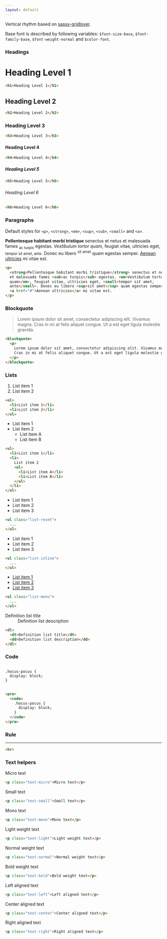 ```yaml
---
layout: default
---
```


Vertical rhythm based on [sassy-gridlover](https://github.com/hiulit/Sassy-Gridlover).

Base font is described by following variables: `$font-size-base`,
`$font-family-base`, `$font-weight-normal` and `$color-font`.

### Headings

<div class="example">
  <h1>Heading Level 1</h1>
</div>

```html
<h1>Heading Level 1</h1>
```

<div class="example">
  <h2>Heading Level 2</h2>
</div>

```html
<h2>Heading Level 2</h2>
```

<div class="example">
  <h3>Heading Level 3</h3>
</div>

```html
<h3>Heading Level 3</h3>
```

<div class="example">
  <h4>Heading Level 4</h4>
</div>

```html
<h4>Heading Level 4</h4>
```

<div class="example">
  <h5>Heading Level 5</h5>
</div>

```html
<h5>Heading Level 5</h5>
```

<div class="example">
  <h6>Heading Level 6</h6>
</div>

```html
<h6>Heading Level 6</h6>
```

### Paragraphs

Default styles for `<p>`, `<strong>`, `<em>`, `<sup>`, `<sub>`, `<small>`
and `<a>`.

<div class="example">
  <p>
    <strong>Pellentesque habitant morbi tristique</strong> senectus et netus
    et malesuada fames <sub>ac turpis</sub> egestas. <em>Vestibulum tortor
    quam</em>, feugiat vitae, ultricies eget, <small>tempor sit amet,
    ante</small>. Donec eu libero <sup>sit amet</sup> quam egestas semper.
    <a href="#">Aenean ultricies</a> mi vitae est.
  </p>
</div>

```html
<p>
  <strong>Pellentesque habitant morbi tristique</strong> senectus et netus
  et malesuada fames <sub>ac turpis</sub> egestas. <em>Vestibulum tortor
  quam</em>, feugiat vitae, ultricies eget, <small>tempor sit amet,
  ante</small>. Donec eu libero <sup>sit amet</sup> quam egestas semper.
  <a href="#">Aenean ultricies</a> mi vitae est.
</p>
```

### Blockquote

<div class="example">
  <blockquote>
    <p>
      Lorem ipsum dolor sit amet, consectetur adipiscing elit. Vivamus magna.
      Cras in mi at felis aliquet congue. Ut a est eget ligula molestie gravida.
    </p>
  </blockquote>
</div>

```html
<blockquote>
  <p>
    Lorem ipsum dolor sit amet, consectetur adipiscing elit. Vivamus magna.
    Cras in mi at felis aliquet congue. Ut a est eget ligula molestie gravida.
  </p>
</blockquote>
```

### Lists

<div class="example">
  <ol>
    <li>List item 1</li>
    <li>List item 2</li>
  </ol>
</div>

```html
<ol>
  <li>List item 1</li>
  <li>List item 2</li>
</ol>
```

<div class="example">
  <ul>
    <li>List item 1</li>
    <li>
      List item 2
      <ul>
        <li>List item A</li>
        <li>List item B</li>
      </ul>
    </li>
  </ul>
</div>

```html
<ul>
  <li>List item 1</li>
  <li>
    List item 2
    <ul>
      <li>List item A</li>
      <li>List item B</li>
    </ul>
  </li>
</ul>
```

<div class="example">
  <ul class="list-reset">
    <li>List item 1</li>
    <li>List item 2</li>
    <li>List item 3</li>
  </ul>
</div>

```html
<ul class="list-reset">
  ...
</ul>
```

<div class="example">
  <ul class="list-inline">
    <li>List item 1</li>
    <li>List item 2</li>
    <li>List item 3</li>
  </ul>
</div>

```html
<ul class="list-inline">
  ...
</ul>
```

<div class="example">
  <ul class="list-menu">
    <li><a href="#">List item 1</a></li>
    <li><a href="#">List item 2</a></li>
    <li><a href="#">List item 3</a></li>
  </ul>
</div>

```html
<ul class="list-menu">
  ...
</ul>
```

<div class="example">
  <dl>
    <dt>Definition list title</dt>
    <dd>Definition list description</dd>
  </dl>
</div>

```html
<dl>
  <dt>Definition list title</dt>
  <dd>Definition list description</dd>
</dl>
```

### Code

<div class="example">
<pre>
<code>
.hocus-pocus {
  display: block;
}
</code>
</pre>
</div>

```html
<pre>
  <code>
    .hocus-pocus {
      display: block;
    }
  </code>
</pre>
```

### Rule

<div class="example">
  <hr>
</div>

```html
<hr>
```

### Text helpers

<div class="example">
  <p class="text-micro">Micro text</p>
</div>

```html
<p class="text-micro">Micro text</p>
```

<div class="example">
  <p class="text-small">Small text</p>
</div>


```html
<p class="text-small">Small text</p>
```

<div class="example">
  <p class="text-mono">Mono text</p>
</div>

```html
<p class="text-mono">Mono text</p>
```

<div class="example">
  <p class="text-light">Light weight text</p>
</div>

```html
<p class="text-light">Light weight text</p>
```

<div class="example">
  <p class="text-normal">Normal weight text</p>
</div>

```html
<p class="text-normal">Normal weight text</p>
```

<div class="example">
  <p class="text-bold">Bold weight text</p>
</div>

```html
<p class="text-bold">Bold weight text</p>
```

<div class="example">
  <p class="text-left">Left aligned text</p>
</div>

```html
<p class="text-left">Left aligned text</p>
```

<div class="example">
  <p class="text-center">Center aligned text</p>
</div>

```html
<p class="text-center">Center aligned text</p>
```

<div class="example">
  <p class="text-right">Right aligned text</p>
</div>

```html
<p class="text-right">Right aligned text</p>
```
